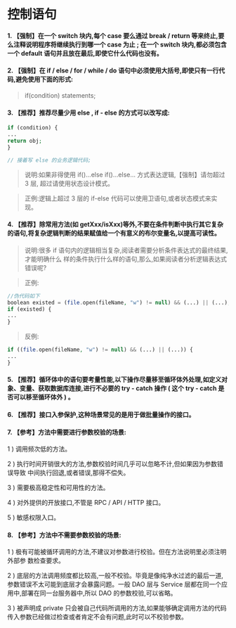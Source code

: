 控制语句
====


#### 1. 【强制】在一个 switch 块内,每个 case 要么通过 break / return 等来终止,要么注释说明程序将继续执行到哪一个 case 为止 ; 在一个 switch 块内,都必须包含一个 default 语句并且放在最后,即使它什么代码也没有。

#### 2. 【强制】在 if / else / for / while / do 语句中必须使用大括号,即使只有一行代码,避免使用下面的形式: 
> if(condition) statements;

#### 3. 【推荐】推荐尽量少用 else , if - else 的方式可以改写成:

```php
if (condition) {
...
return obj;
}

// 接着写 else 的业务逻辑代码;
```
> 说明:如果非得使用 if()...else if()...else... 方式表达逻辑,【强制】请勿超过 3 层,
超过请使用状态设计模式。

> 正例:逻辑上超过 3 层的 if-else 代码可以使用卫语句,或者状态模式来实现。

#### 4. 【推荐】除常用方法(如 getXxx/isXxx)等外,不要在条件判断中执行其它复杂的语句,将复杂逻辑判断的结果赋值给一个有意义的布尔变量名,以提高可读性。

> 说明:很多 if 语句内的逻辑相当复杂,阅读者需要分析条件表达式的最终结果,才能明确什么
样的条件执行什么样的语句,那么,如果阅读者分析逻辑表达式错误呢?

> 正例:
```php
//伪代码如下
boolean existed = (file.open(fileName, "w") != null) && (...) || (...);
if (existed) {
...
}
```
> 反例:
```php
if ((file.open(fileName, "w") != null) && (...) || (...)) {
...
}
```

#### 5. 【推荐】循环体中的语句要考量性能,以下操作尽量移至循环体外处理,如定义对象、变量、获取数据库连接,进行不必要的 try - catch 操作 ( 这个 try - catch 是否可以移至循环体外 ) 。

#### 6. 【推荐】接口入参保护,这种场景常见的是用于做批量操作的接口。

#### 7. 【参考】方法中需要进行参数校验的场景:

1 ) 调用频次低的方法。

2 ) 执行时间开销很大的方法,参数校验时间几乎可以忽略不计,但如果因为参数错误导致
中间执行回退,或者错误,那得不偿失。

3 ) 需要极高稳定性和可用性的方法。

4 ) 对外提供的开放接口,不管是 RPC / API / HTTP 接口。

5 ) 敏感权限入口。

#### 8. 【参考】方法中不需要参数校验的场景:

1 ) 极有可能被循环调用的方法,不建议对参数进行校验。但在方法说明里必须注明外部参
数检查要求。

2 ) 底层的方法调用频度都比较高,一般不校验。毕竟是像纯净水过滤的最后一道,参数错误不太可能到底层才会暴露问题。一般 DAO 层与 Service 层都在同一个应用中,部署在同一台服务器中,所以 DAO 的参数校验,可以省略。

3 ) 被声明成 private 只会被自己代码所调用的方法,如果能够确定调用方法的代码传入参数已经做过检查或者肯定不会有问题,此时可以不校验参数。